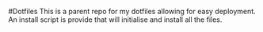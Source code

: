 #Dotfiles
This is a parent repo for my dotfiles allowing for easy deployment.
An install script is provide that will initialise and install all the files.
